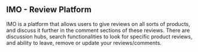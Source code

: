 ## IMO - Review Platform

IMO is a platform that allows users to give reviews on all sorts of products, and discuss it further in the comment sections of these reviews. There are discussion hubs, search functionalities to look for specific product reviews, and ability to leave, remove or update your reviews/comments.